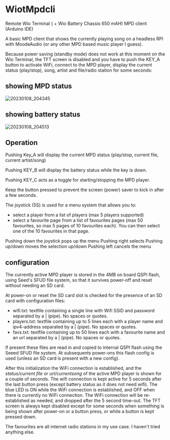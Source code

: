 # WiotMpdcli

Remote Wio Terminal ( + Wio Battery Chassis 650 mAH) MPD client (Arduino IDE)

A basic MPD client that shows the currently playing song on a headless RPI with MoodeAudio (or any other MPD based music player I guess).

Because power saving (standby mode) does not work at this moment on the Wio Terminal, the TFT screen is disabled and you have to push the KEY_A button to activate WiFi, connect to the MPD player, display the current status (play/stop), song, artist and file/radio station for some seconds:

## showing MPD status
![20230108_204345](https://user-images.githubusercontent.com/2384545/211216045-9a59f470-efb1-4133-93de-d24f1fe82a49.jpg)

## showing battery status
![20230108_204513](https://user-images.githubusercontent.com/2384545/211216060-d9735eac-7844-421d-bec2-12d0c01fd79d.jpg)

## Operation

Pushing Key_A will display the current MPD status (play/stop, current file, current artist/song)

Pushing KEY_B will display the battery status while the key is down.

Pushing KEY_C acts as a toggle for starting/stopping the MPD player.

Keep the button pressed to prevent the screen (power) saver to kick in after a few seconds.

The joystick (5S) is used for a menu system that allows you to:

- select a player from a list of players (max 5 players supported)
- select a favourite page from a list of favourites pages (max 50 favourites, so max 5 pages of 10 favourites each). You can then select one of the 10 favourites in that page.

Pushing down the joystick pops up the menu
Pushing right selects
Pushing up/down moves the selection up/down
Pushing left cancels the menu
  
## configuration

The currently active MPD player is stored in the 4MB on board QSPI flash, using Seed's SFUD file system, so that it survives power-off and reset without needing an SD card.

At power-on or reset the SD card slot is checked for the presence of an SD card with configuration files:

  - wifi.txt: textfile containing a single line with Wifi SSID and password separated by a | (pipe). No spaces or quotes.
  - players.txt: textfile containing up to 5 lines each with a player name and ipv4-address separated by a | (pipe). No spaces or quotes.
  - favs.txt: textfile containing up to 50 lines each with a favourite name and an url separated by a | (pipe). No spaces or quotes.

If present these files are read in and copied to internal QSPI flash using the Seeed SFUD file system. At subsequents power-ons this flash config is used (unless an SD card is present with a new config).

After this initialization the WiFi connection is established, and the _status/current file or url/currentsong_ of the active MPD player is shown for a couple of seconds. The wifi connection is kept active for 5 seconds after the last button press (except battery status as it does not need wifi). The blue LED is ON while the WiFi connection is established, and OFF when there is currently no WiFi connection. The WiFi connection will be re-established as needed, and dropped after the 5 second time-out.
The TFT screen is always kept disabled except for some seconds when something is being shown after power-on or a button press, or while a button is kept pressed
down.

The favourites are all internet radio stations in my use case. I haven't tried anything else.
